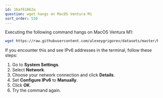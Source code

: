 ```yaml
---
id: 16af61862a
question: wget hangs on MacOS Ventura M1
sort_order: 530
---
```


Executing the following command hangs on MacOS Ventura M1:

```bash
wget https://raw.githubusercontent.com/alexeygrigorev/datasets/master/housing.csv
```

If you encounter this and see IPv6 addresses in the terminal, follow these steps:

1. Go to **System Settings**.
2. Select **Network**.
3. Choose your network connection and click **Details**.
4. Set **Configure IPv6** to **Manually**.
5. Click **OK**.
6. Try the command again.